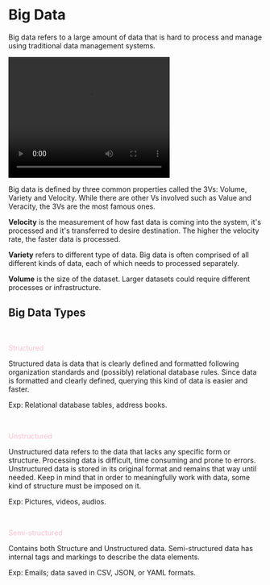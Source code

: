 # Big Data
Big data refers to a large amount of data that is hard to process and manage using traditional data management systems.  

<video width="320" height="240" controls>
  <source src="./Videos/SomeTest.mp4" type="video/mp4">
</video>

Big data is defined by three common properties called the 3Vs: Volume, Variety and Velocity. While there are other Vs involved such as Value and Veracity, the 3Vs are the most famous ones. 

__Velocity__ is the measurement of how fast data is coming into the system, it's processed and it's transferred to desire destination. The higher the velocity rate, the faster data is processed.

__Variety__ refers to different type of data. Big data is often comprised of all different kinds of data, each of which needs to processed separately.

__Volume__ is the size of the dataset. Larger datasets could require different processes or infrastructure.

## Big Data Types

</br>
<p style='color:pink'>Structured </p>
Structured data is data that is clearly defined and formatted following organization standards and (possibly) relational database rules. Since data is formatted and clearly defined, querying this kind of data is easier and faster.

Exp: Relational database tables, address books.

</br>
<p style='color:pink'>Unstructured </p>
Unstructured data refers to the data that lacks any specific form or structure. Processing data is difficult, time consuming and prone to errors.  Unstructured data is stored in its original format and remains that way until needed.  
Keep in mind that in order to meaningfully work with data, some kind of structure must be imposed on it.

Exp: Pictures, videos, audios. 

</br>
<p style='color:pink'>Semi-structured </p>
Contains both Structure and Unstructured data. Semi-structured data has internal tags and markings to describe the data elements. 

Exp: Emails; data saved in CSV, JSON, or YAML formats.


